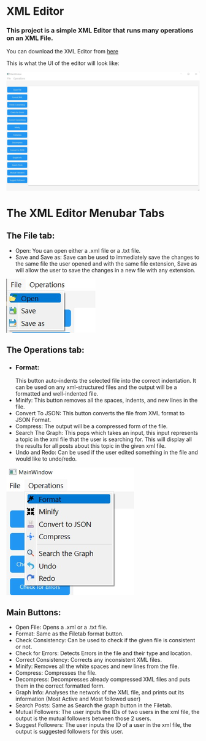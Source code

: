 # XML Editor

### This project is a simple XML Editor that runs many operations on an XML File.

You can download the XML Editor from [here](https://drive.google.com/file/d/1BYXo02YTunAQo-e_ypvv8viLTliNOdQl/view?usp=share_link)

This is what the UI of the editor will look like:

![mainWindow](imgs./MainWindow.jpg)


# The XML Editor Menubar Tabs
## The File tab:
* Open: You can open either a .xml file or a .txt file.
* Save and Save as: Save can be used to immediately save the changes to the same file the user opened and with the same file extension, Save as will allow the user to save the changes in a new file with any extension.

![FileTab](imgs./File.jpg)


## The Operations tab:
* ### Format: 
    This button auto-indents the selected file into the correct indentation. It can be used on any xml-structured files and the output will be a formatted and well-indented file.
* Minify: This button removes all the spaces, indents, and new lines in the file.
* Convert To JSON: This button converts the file from XML format to JSON Format.
* Compress: The output will be a compressed form of the file.
* Search The Graph: This pops which takes an input, this input represents a topic in the xml file that the user is searching for. This will display all the results for all posts about this topic in the given xml file.
* Undo and Redo: Can be used if the user edited something in the file and would like to undo/redo.

![OperationsTab](imgs./Operations.jpg)


## Main Buttons:
* Open File: Opens a .xml or a .txt file.
* Format: Same as the Filetab format button.
* Check Consistency: Can be used to check if the given file is consistent or not.
* Check for Errors: Detects Errors in the file and their type and location.
* Correct Consistency: Corrects any inconsistent XML files.
* Minify: Removes all the white spaces and new lines from the file.
* Compress: Compresses the file.
* Decompress: Decompresses already compressed XML files and puts them in the correct formatted form.
* Graph Info: Analyses the network of the XML file, and prints out its information (Most Active and Most followed user)
* Search Posts: Same as Search the graph button in the Filetab.
* Mutual Followers: The user inputs the IDs of two users in the xml file, the output is the mutual followers between those 2 users.
* Suggest Followers: The user inputs the ID of a user in the xml file, the output is suggested followers for this user.
